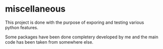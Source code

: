# miscellaneous

This project is done with the purpose of exporing and testing various python features.

Some packages have been done completery developed by me and the main code has been taken from somewhere else.
